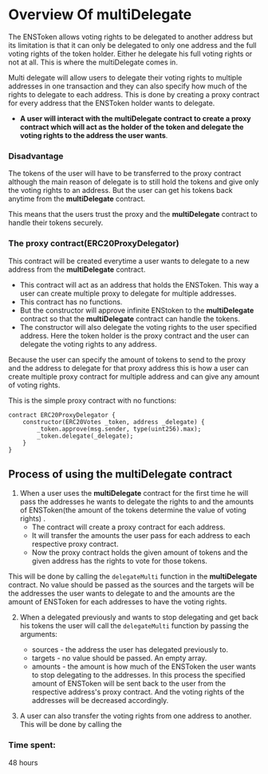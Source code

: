 # **Overview Of multiDelegate**
The ENSToken allows voting rights to be delegated to another address but its limitation is that it can only be delegated to only one address and the full voting rights of the token holder. Either he delegate his full voting rights or not at all. This is where the multiDelegate comes in.

Multi delegate will allow users to delegate their voting rights to multiple addresses in one transaction and they can also specify how much of the rights to delegate to each address.
This is done by creating a proxy contract for every address that the ENSToken holder wants to delegate.

* **A user will interact with the multiDelegate contract to create a proxy contract which will act as the holder 
  of the token and delegate the voting rights to the address the user wants**. 

### Disadvantage
The tokens of the user will have to be transferred to the proxy contract although the main reason of delegate is to still hold the tokens and give only the voting rights to an address.
But the user can get his tokens back anytime from the **multiDelegate** contract. 

This means that the users trust the proxy and the **multiDelegate** contract to handle their tokens securely.

### The proxy contract(ERC20ProxyDelegator)
This contract will be created everytime a user wants to delegate to a new address from the **multiDelegate** contract.
* This contract will act as an address that holds the ENSToken. This way a user can create multiple proxy 
  to delegate for multiple addresses.
* This contract has no functions. 
* But the constructor will approve infinite ENStoken to the **multiDelegate** contract so that the 
  **multiDelegate** contract can handle the tokens.
* The constructor will also delegate the voting rights to the user specified address. Here the token holder 
  is the proxy contract and the user can delegate the voting rights to any address.

Because the user can specify the amount of tokens to send to the proxy and the address to delegate for that proxy address this is how a user can create multiple proxy contract for multiple address and can give any amount of voting rights. 

This is the simple proxy contract with no functions: 
```solidity
contract ERC20ProxyDelegator {
    constructor(ERC20Votes _token, address _delegate) {
        _token.approve(msg.sender, type(uint256).max);
        _token.delegate(_delegate);
    }
}
```

## Process of using the multiDelegate contract

1. When a user uses the **multiDelegate** contract for the first time he will pass the addresses he wants to 
   delegate the rights to and the amounts of ENSToken(the amount of the tokens determine the value of voting 
   rights) .
   * The contract will create a proxy contract for each address.
   * It will transfer the amounts the user pass for each address to each respective proxy contract. 
   * Now the proxy contract holds the given amount of tokens and the given address has the rights to vote for 
     those tokens.
 
This will be done by calling the ```delegateMulti``` function in the **multiDelegate** contract. No value should be passed as the sources and the targets will be the addresses the user wants to delegate to and the amounts are the amount of ENSToken for each addresses to have the voting rights.

2. When a delegated previously and wants to stop delegating and get back his tokens the user will call the ```delegateMulti``` function by passing the arguments:
   * sources - the address the user has delegated previously to.
   * targets - no value should be passed. An empty array.
   * amounts - the amount is how much of the ENSToken the user wants to stop delegating to the addresses.
In this process the specified amount of ENSToken will be sent back to the user from the respective address's proxy contract. And the voting rights of the addresses will be decreased accordingly. 

3. A user can also transfer the voting rights from one address to another.
  This will be done by calling the 

### Time spent:
48 hours